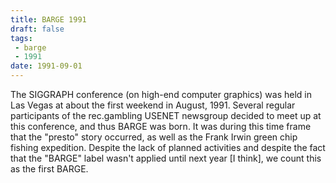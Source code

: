 ```yaml
---
title: BARGE 1991
draft: false
tags:
 - barge
 - 1991
date: 1991-09-01
---
```


The SIGGRAPH conference (on high-end computer graphics) was held in Las Vegas at about the first weekend in August, 1991. Several regular participants of the rec.gambling USENET newsgroup decided to meet up at this conference, and thus BARGE was born. It was during this time frame that the &quot;presto&quot; story occurred, as well as the Frank Irwin green chip fishing expedition. Despite the lack of planned activities and despite the fact that the &quot;BARGE&quot; label wasn't applied until next year [I think], we count this as the first BARGE.

